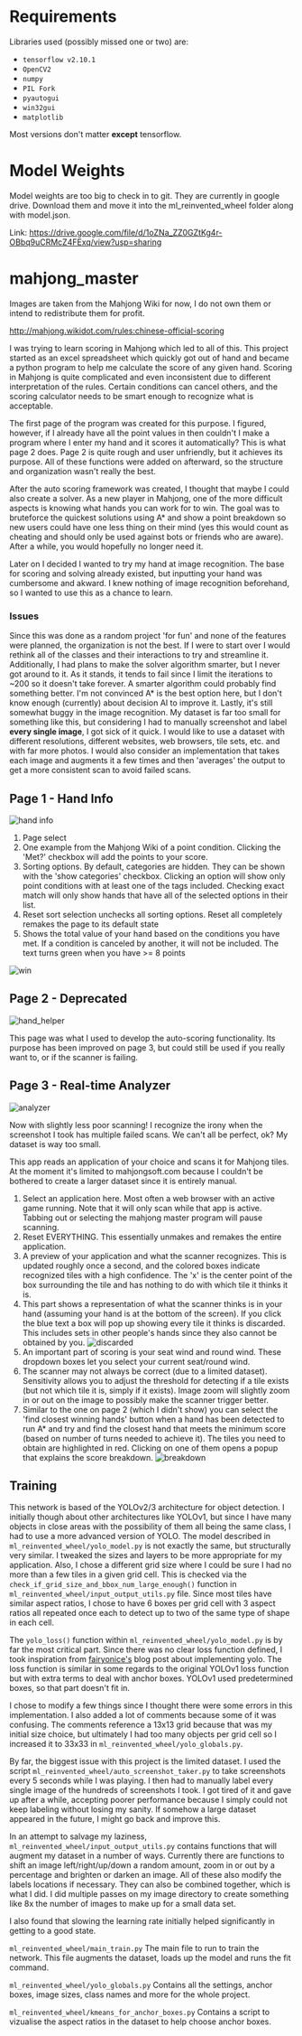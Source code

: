 # Requirements

Libraries used (possibly missed one or two) are:
- `tensorflow v2.10.1`
- `OpenCV2`
- `numpy`
- `PIL Fork`
- `pyautogui`
- `win32gui`
- `matplotlib`

Most versions don't matter **except** tensorflow.

# Model Weights

Model weights are too big to check in to git. They are currently in google drive. Download them and move it into the ml_reinvented_wheel folder along with model.json.

Link: https://drive.google.com/file/d/1oZNa_ZZ0GZtKg4r-OBbq9uCRMcZ4FExq/view?usp=sharing

# mahjong_master

Images are taken from the Mahjong Wiki for now, I do not own them or intend to redistribute them for profit. 

http://mahjong.wikidot.com/rules:chinese-official-scoring

I was trying to learn scoring in Mahjong which led to all of this. This project started as an excel spreadsheet which quickly got out of hand and became a python program to help me calculate the score of any given hand. Scoring in Mahjong is quite complicated and even inconsistent due to different interpretation of the rules. Certain conditions can cancel others, and the scoring calculator needs to be smart enough to recognize what is acceptable.

The first page of the program was created for this purpose. I figured, however, if I already have all the point values in then couldn't I make a program where I enter my hand and it scores it automatically? This is what page 2 does. Page 2 is quite rough and user unfriendly, but it achieves its purpose. All of these functions were added on afterward, so the structure and organization wasn't really the best.

After the auto scoring framework was created, I thought that maybe I could also create a solver. As a new player in Mahjong, one of the more difficult aspects is knowing what hands you can work for to win. The goal was to bruteforce the quickest solutions using A* and show a point breakdown so new users could have one less thing on their mind (yes this would count as cheating and should only be used against bots or friends who are aware). After a while, you would hopefully no longer need it.

Later on I decided I wanted to try my hand at image recognition. The base for scoring and solving already existed, but inputting your hand was cumbersome and akward. I knew nothing of image recognition beforehand, so I wanted to use this as a chance to learn. 

### Issues
Since this was done as a random project 'for fun' and none of the features were planned, the organization is not the best. If I were to start over I would rethink all of the classes and their interactions to try and streamline it. Additionally, I had plans to make the solver algorithm smarter, but I never got around to it. As it stands, it tends to fail since I limit the iterations to ~200 so it doesn't take forever. A smarter algorithm could probably find something better. I'm not convinced A* is the best option here, but I don't know enough (currently) about decision AI to improve it. Lastly, it's still somewhat buggy in the image recognition. My dataset is far too small for something like this, but considering I had to manually screenshot and label **every single image**, I got sick of it quick. I would like to use a dataset with different resolutions, different websites, web browsers, tile sets, etc. and with far more photos. I would also consider an implementation that takes each image and augments it a few times and then 'averages' the output to get a more consistent scan to avoid failed scans.

## Page 1 - Hand Info
![hand info](./readme_img/info.png)

1. Page select
2. One example from the Mahjong Wiki of a point condition. Clicking the 'Met?' checkbox will add the points to your score.
3. Sorting options. By default, categories are hidden. They can be shown with the 'show categories' checkbox. Clicking an option will show only point conditions with at least one of the tags included. Checking exact match will only show hands that have all of the selected options in their list.
4. Reset sort selection unchecks all sorting options. Reset all completely remakes the page to its default state
5. Shows the total value of your hand based on the conditions you have met. If a condition is canceled by another, it will not be included. The text turns green when you have >= 8 points
   
![win](./readme_img/info_enough_points.PNG)

## Page 2 - Deprecated
![hand_helper](./readme_img/hand_helper.PNG)

This page was what I used to develop the auto-scoring functionality. Its purpose has been improved on page 3, but could still be used if you really want to, or if the scanner is failing.

## Page 3 - Real-time Analyzer
![analyzer](./readme_img/analyzer.png)

Now with slightly less poor scanning! I recognize the irony when the screenshot I took has multiple failed scans. We can't all be perfect, ok? My dataset is way too small.

This app reads an application of your choice and scans it for Mahjong tiles. At the moment it's limited to mahjongsoft.com because I couldn't be bothered to create a larger dataset since it is entirely manual.
1. Select an application here. Most often a web browser with an active game running. Note that it will only scan while that app is active. Tabbing out or selecting the mahjong master program will pause scanning.
2. Reset EVERYTHING. This essentially unmakes and remakes the entire application.
3. A preview of your application and what the scanner recognizes. This is updated roughly once a second, and the colored boxes indicate recognized tiles with a high confidence. The 'x' is the center point of the box surrounding the tile and has nothing to do with which tile it thinks it is.
4. This part shows a representation of what the scanner thinks is in your hand (assuming your hand is at the bottom of the screen). If you click the blue text a box will pop up showing every tile it thinks is discarded. This includes sets in other people's hands since they also cannot be obtained by you.
![discarded](./readme_img/discarded.PNG)
5. An important part of scoring is your seat wind and round wind. These dropdown boxes let you select your current seat/round wind.
6. The scanner may not always be correct (due to a limited dataset). Sensitivity allows you to adjust the threshold for detecting if a tile exists (but not which tile it is, simply if it exists). Image zoom will slightly zoom in or out on the image to possibly make the scanner trigger better.
7. Similar to the one on page 2 (which I didn't show) you can select the 'find closest winning hands' button when a hand has been detected to run A* and try and find the closest hand that meets the minimum score (based on number of turns needed to achieve it). The tiles you need to obtain are highlighted in red. Clicking on one of them opens a popup that explains the score breakdown.
![breakdown](./readme_img/score_breakdown.PNG)

## Training

This network is based of the YOLOv2/3 architecture for object detection. I initially though about other architectures like YOLOv1, but since I have many objects in close areas with the possibility of them all being the same class, I had to use a more advanced version of YOLO. The model described in `ml_reinvented_wheel/yolo_model.py` is not exactly the same, but structurally very similar. I tweaked the sizes and layers to be more appropriate for my application. Also, I chose a different grid size where I could be sure I had no more than a few tiles in a given grid cell. This is checked via the `check_if_grid_size_and_bbox_num_large_enough()` function in `ml_reinvented_wheel/input_output_utils.py` file. Since most tiles have similar aspect ratios, I chose to have 6 boxes per grid cell with 3 aspect ratios all repeated once each to detect up to two of the same type of shape in each cell.

The `yolo_loss()` function within `ml_reinvented_wheel/yolo_model.py` is by far the most critical part. Since there was no clear loss function defined, I took inspiration from [fairyonice's](https://fairyonice.github.io/Part_4_Object_Detection_with_Yolo_using_VOC_2012_data_loss.html) blog post about implementing yolo. The loss function is similar in some regards to the original YOLOv1 loss function but with extra terms to deal with anchor boxes. YOLOv1 used predetermined boxes, so that part doesn't fit in. 

I chose to modify a few things since I thought there were some errors in this implementation. I also added a lot of comments because some of it was confusing. The comments reference a 13x13 grid because that was my initial size choice, but ultimately I had too many objects per grid cell so I increased it to 33x33 in `ml_reinvented_wheel/yolo_globals.py`.

By far, the biggest issue with this project is the limited dataset. I used the script `ml_reinvented_wheel/auto_screenshot_taker.py` to take screenshots every 5 seconds while I was playing. I then had to manually label every single image of the hundreds of screenshots I took. I got tired of it and gave up after a while, accepting poorer performance because I simply could not keep labeling without losing my sanity. If somehow a large dataset appeared in the future, I might go back and improve this.

In an attempt to salvage my laziness, `ml_reinvented_wheel/input_output_utils.py` contains functions that will augment my dataset in a number of ways. Currently there are functions to shift an image left/right/up/down a random amount, zoom in or out by a percentage and brighten or darken an image. All of these also modify the labels locations if necessary. They can also be combined together, which is what I did. I did multiple passes on my image directory to create something like 8x the number of images to make up for a small data set.

I also found that slowing the learning rate initially helped significantly in getting to a good state.

`ml_reinvented_wheel/main_train.py` The main file to run to train the network. This file augments the dataset, loads up the model and runs the fit command.

`ml_reinvented_wheel/yolo_globals.py` Contains all the settings, anchor boxes, image sizes, class names and more for the whole project.

`ml_reinvented_wheel/kmeans_for_anchor_boxes.py` Contains a script to vizualise the aspect ratios in the dataset to help choose anchor boxes.
